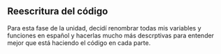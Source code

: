 Reescritura del código
-
Para esta fase de la unidad, decidí renombrar todas mis variables y funciones en español y hacerlas mucho más descrptivas para entender mejor que está haciendo el código en cada parte.
